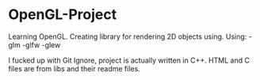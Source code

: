 # OpenGL-Project
Learning OpenGL. 
Creating library for rendering 2D objects using.
Using:
-glm
-glfw
-glew

I fucked up with Git Ignore, project is actually written in C++.
HTML and C files are from libs and their readme files.
